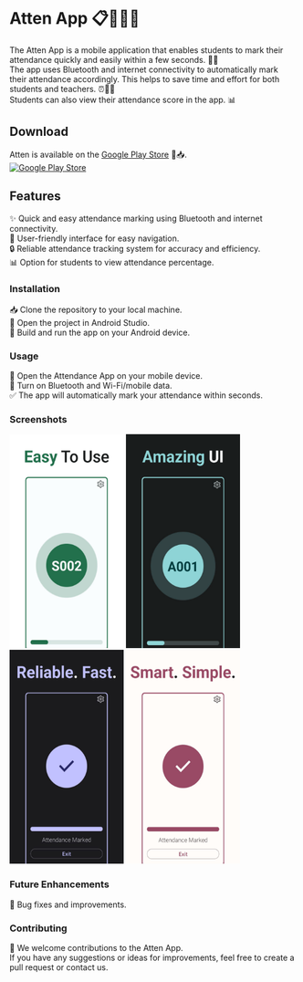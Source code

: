 # Atten App 📋👦👧📝
The Atten App is a mobile application that enables students to mark their attendance quickly and easily within a few seconds. 📱✅<br/> The app uses Bluetooth and internet connectivity to automatically mark their attendance accordingly. This helps to save time and effort for both students and teachers. ⏰👩‍🏫 <br/>Students can also view their attendance score in the app. 📊

## Download
Atten is available on the [Google Play Store](https://play.google.com/store/apps/details?id=com.meet.atten) 🎉📥.<br/>
<a href="https://play.google.com/store/apps/details?id=com.meet.attenadmin">
  <img src="https://play.google.com/intl/en_us/badges/images/generic/en_badge_web_generic.png" alt="Google Play Store" width="350">
</a>

## Features
✨ Quick and easy attendance marking using Bluetooth and internet connectivity.<br/>
📲 User-friendly interface for easy navigation.<br/>
🔒 Reliable attendance tracking system for accuracy and efficiency.<br/>
📊 Option for students to view attendance percentage.<br/>

### Installation
📥 Clone the repository to your local machine.<br/>
🔧 Open the project in Android Studio.<br/>
🚀 Build and run the app on your Android device.<br/>

### Usage
📱 Open the Attendance App on your mobile device.<br/>
📶 Turn on Bluetooth and Wi-Fi/mobile data.<br/>
✅ The app will automatically mark your attendance within seconds.<br/>

### Screenshots
<img src="screenshots/1.png" width="200" height="375" alt="Screenshot 1"> <img src="screenshots/2.png" width="200" height="375" alt="Screenshot 2">
<img src="screenshots/3.png" width="200" height="375" alt="Screenshot 3"> <img src="screenshots/4.png" width="200" height="375" alt="Screenshot 4">

### Future Enhancements
🐛 Bug fixes and improvements.

### Contributing
🤝 We welcome contributions to the Atten App.<br/>
If you have any suggestions or ideas for improvements, feel free to create a pull request or contact us.
